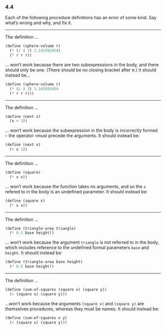 ### 4.4
Each of the following procedure definitions has an error of some kind. Say what’s wrong and why, and fix it.

***

The definition …

~~~ scheme
(define (sphere-volume r)
  (* (/ 4 3) 3.141592654)
  (* r r r))
~~~
… won’t work because there are two subexpressions in the body, and there should only be one. (There should be no closing bracket after π.) It should instead be…

~~~ scheme
(define (sphere-volume r)
  (* (/ 4 3) 3.141592654 
  (* r r r)))
~~~ 

***

The definition …

~~~ scheme
(define (next x)
  (x + 1))
~~~
… won’t work because the subexpression in the body is incorrectly formed – the operator `+`must precede the arguments. It should instead be:

~~~ scheme
(define (next x)
  (+ x 1))
~~~

***

The definition …

~~~ scheme
(define (square)
  (* x x))
~~~
… won’t work because the function takes no arguments, and so the `x` refered to in the body is an undefined parameter. It should instead be:

~~~ scheme
(define (square x)
  (* x x))
~~~

***

The definition …

~~~ scheme
(define (triangle-area triangle)
  (* 0.5 base height))
~~~
… won’t work because the argument `triangle` is not referred to in the body, which includes reference to the undefined formal parameters `base` and `height`. It should instead be:

~~~ scheme
(define (triangle-area base height)
  (* 0.5 base height))
~~~

***

The definition …

~~~ scheme
(define (sum-of-squares (square x) (square y))
  (+ (square x) (square y)))
~~~
…won’t work because the arguments `(square x)` and `(square y)` are themselves procedures, whereas they must be names. It should instead be:

~~~ scheme
(define (sum-of-squares x y)
  (+ (square x) (square y)))
~~~